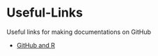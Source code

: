 # Useful-Links
Useful links for making documentations on GitHub

- [GitHub and R](https://resources.github.com/whitepapers/github-and-rstudio/)

